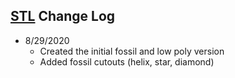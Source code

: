 ## [STL](STL) Change Log
- 8/29/2020
  - Created the initial fossil and low poly version
  - Added fossil cutouts (helix, star, diamond)
